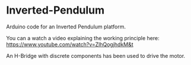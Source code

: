 # Inverted-Pendulum
Arduino code for an Inverted Pendulum platform.

You can a watch a video explaining the working principle here:
https://www.youtube.com/watch?v=ZlhQogjhdkM&t

An H-Bridge with discrete components has been used to drive the motor.


